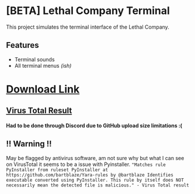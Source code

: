 # [BETA] Lethal Company Terminal

This project simulates the terminal interface of the Lethal Company. 

## Features

- Terminal sounds
- All terminal menus *(ish)*

# [Download Link](https://cdn.discordapp.com/attachments/1196587062476947507/1206259526223798382/LethalCompanyTerminal.exe?ex=65db5bba&is=65c8e6ba&hm=ddc287736932de7b1a09bc0973bbce452906b614a3bdf300a958cb51b8f0724a&)
## [Virus Total Result](https://www.virustotal.com/gui/file/36f4f6606337af31a4d61d4046810c43125dc8971356b58d9c79fc1f38f11b7d)
#### Had to be done through Discord due to GitHub upload size limitations :(

## !! Warning !!
May be flagged by antivirus software, am not sure why but what I can see on VirusTotal it seems to be a issue with Pyinstaller. 
`"Matches rule PyInstaller from ruleset PyInstaller at https://github.com/bartblaze/Yara-rules by @bartblaze
Identifies executable converted using PyInstaller. This rule by itself does NOT necessarily mean the detected file is malicious." - Virus Total result`
